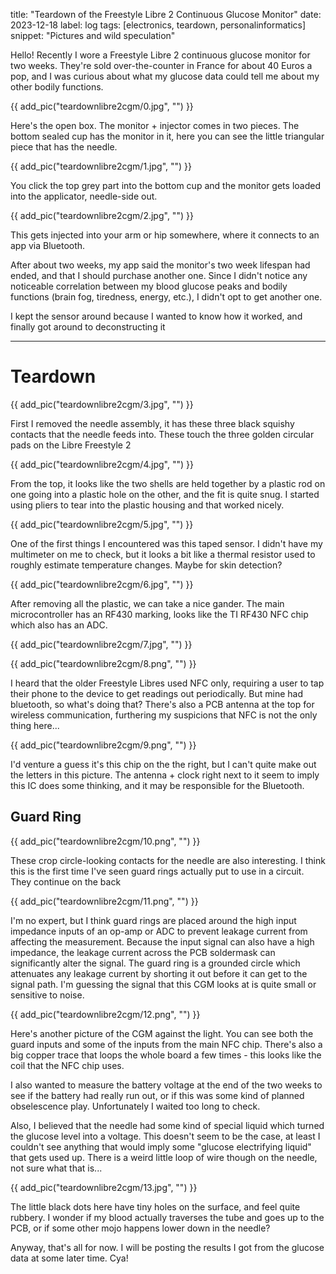 title: "Teardown of the Freestyle Libre 2 Continuous Glucose Monitor"
date: 2023-12-18
label: log
tags: [electronics, teardown, personalinformatics]
snippet: "Pictures and wild speculation"

Hello! Recently I wore a Freestyle Libre 2 continuous glucose monitor for two weeks. They're sold over-the-counter in France for about 40 Euros a pop, and I was curious about what my glucose data could tell me about my other bodily functions.

{{ add_pic("teardownlibre2cgm/0.jpg", "") }}

Here's the open box. The monitor + injector comes in two pieces. The bottom sealed cup has the monitor in it, here you can see the little triangular piece that has the needle.

{{ add_pic("teardownlibre2cgm/1.jpg", "") }}

You click the top grey part into the bottom cup and the monitor gets loaded into the applicator, needle-side out. 

{{ add_pic("teardownlibre2cgm/2.jpg", "") }}

This gets injected into your arm or hip somewhere, where it connects to an app via Bluetooth.

After about two weeks, my app said the monitor's two week lifespan had ended, and that I should purchase another one. Since I didn't notice any noticeable correlation between my blood glucose peaks and bodily functions (brain fog, tiredness, energy, etc.), I didn't opt to get another one.

I kept the sensor around because I wanted to know how it worked, and finally got around to deconstructing it
<br><hr>
# Teardown 
{{ add_pic("teardownlibre2cgm/3.jpg", "") }}

First I removed the needle assembly, it has these three black squishy contacts that the needle feeds into. These touch the three golden circular pads on the Libre Freestyle 2

{{ add_pic("teardownlibre2cgm/4.jpg", "") }}

From the top, it looks like the two shells are held together by a plastic rod on one going into a plastic hole on the other, and the fit is quite snug. I started using pliers to tear into the plastic housing and that worked nicely.

{{ add_pic("teardownlibre2cgm/5.jpg", "") }}

One of the first things I encountered was this taped sensor. I didn't have my multimeter on me to check, but it looks a bit like a thermal resistor used to roughly estimate temperature changes. Maybe for skin detection?

{{ add_pic("teardownlibre2cgm/6.jpg", "") }}

After removing all the plastic, we can take a nice gander. The main microcontroller has an RF430 marking, looks like the TI RF430 NFC chip which also has an ADC.

{{ add_pic("teardownlibre2cgm/7.jpg", "") }}

{{ add_pic("teardownlibre2cgm/8.png", "") }}

I heard that the older Freestyle Libres used NFC only, requiring a user to tap their phone to the device to get readings out periodically. But mine had bluetooth, so what's doing that? There's also a PCB antenna at the top for wireless communication, furthering my suspicions that NFC is not the only thing here...

{{ add_pic("teardownlibre2cgm/9.png", "") }}

I'd venture a guess it's this chip on the the right, but I can't quite make out the letters in this picture. The antenna + clock right next to it seem to imply this IC does some thinking, and it may be responsible for the Bluetooth. 

## Guard Ring
{{ add_pic("teardownlibre2cgm/10.png", "") }}

These crop circle-looking contacts for the needle are also interesting. I think this is the first time I've seen guard rings actually put to use in a circuit. They continue on the back

{{ add_pic("teardownlibre2cgm/11.png", "") }}

I'm no expert, but I think guard rings are placed around the high input impedance inputs of an op-amp or ADC to prevent leakage current from affecting the measurement. Because the input signal can also have a high impedance, the leakage current across the PCB soldermask can significantly alter the signal. The guard ring is a grounded circle which attenuates any leakage current by shorting it out before it can get to the signal path. I'm guessing the signal that this CGM looks at is quite small or sensitive to noise.

{{ add_pic("teardownlibre2cgm/12.png", "") }}

Here's another picture of the CGM against the light. You can see both the guard inputs and some of the inputs from the main NFC chip. There's also a big copper trace that loops the whole board a few times - this looks like the coil that the NFC chip uses.

I also wanted to measure the battery voltage at the end of the two weeks to see if the battery had really run out, or if this was some kind of planned obselescence play. Unfortunately I waited too long to check.

Also, I believed that the needle had some kind of special liquid which turned the glucose level into a voltage. This doesn't seem to be the case, at least I couldn't see anything that would imply some "glucose electrifying liquid" that gets used up. There is a weird little loop of wire though on the needle, not sure what that is...

{{ add_pic("teardownlibre2cgm/13.jpg", "") }}

The little black dots here have tiny holes on the surface, and feel quite rubbery. I wonder if my blood actually traverses the tube and goes up to the PCB, or if some other mojo happens lower down in the needle? 

Anyway, that's all for now. I will be posting the results I got from the glucose data at some later time. Cya!